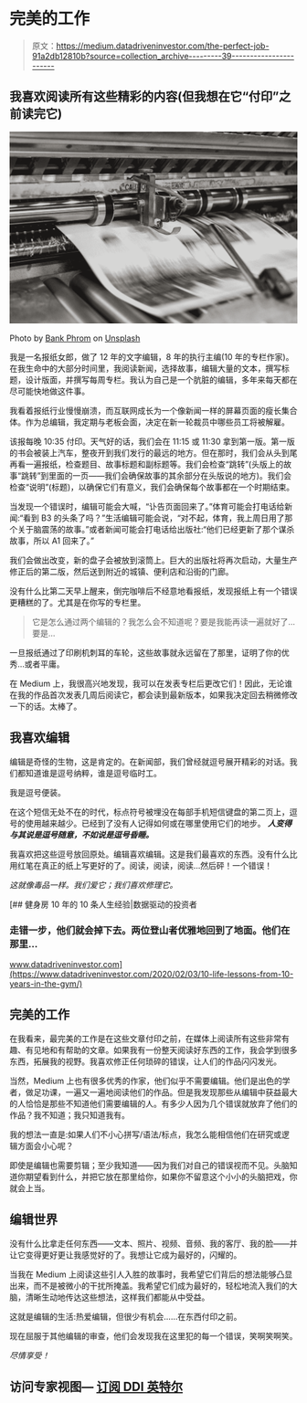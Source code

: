 # 完美的工作

> 原文：<https://medium.datadriveninvestor.com/the-perfect-job-91a2db12810b?source=collection_archive---------39----------------------->

## 我喜欢阅读所有这些精彩的内容(但我想在它“付印”之前读完它)

![](img/4260e870c3cb6bca5369c1028a5dff5f.png)

Photo by [Bank Phrom](https://unsplash.com/@bank_phrom?utm_source=medium&utm_medium=referral) on [Unsplash](https://unsplash.com?utm_source=medium&utm_medium=referral)

我是一名报纸女郎，做了 12 年的文字编辑，8 年的执行主编(10 年的专栏作家)。在我生命中的大部分时间里，我阅读新闻，选择故事，编辑大量的文本，撰写标题，设计版面，并撰写每周专栏。我认为自己是一个肮脏的编辑，多年来每天都在尽可能快地做这件事。

我看着报纸行业慢慢崩溃，而互联网成长为一个像新闻一样的屏幕页面的瘦长集合体。作为总编辑，我定期与老板会面，决定在新一轮裁员中哪些员工将被解雇。

该报每晚 10:35 付印。天气好的话，我们会在 11:15 或 11:30 拿到第一版。第一版的书会被装上汽车，整夜开到我们发行的最远的地方。但在那时，我们会从头到尾再看一遍报纸，检查题目、故事标题和副标题等。我们会检查“跳转”(头版上的故事“跳转”到里面的一页——我们会确保故事的其余部分在头版说的地方)。我们会检查“说明”(标题)，以确保它们有意义，我们会确保每个故事都在一个时期结束。

当发现一个错误时，编辑可能会大喊，“讣告页面回来了。”体育可能会打电话给新闻:“看到 B3 的头条了吗？”生活编辑可能会说，“对不起，体育，我上周日用了那个关于脑震荡的故事。”或者新闻可能会打电话给出版社:“他们已经更新了那个谋杀故事，所以 A1 回来了。”

我们会做出改变，新的盘子会被放到滚筒上。巨大的出版社将再次启动，大量生产修正后的第二版，然后送到附近的城镇、便利店和沿街的门廊。

没有什么比第二天早上醒来，倒完咖啡后不经意地看报纸，发现报纸上有一个错误更糟糕的了。尤其是在你写的专栏里。

> 它是怎么通过两个编辑的？我怎么会不知道呢？要是我能再读一遍就好了…要是…

一旦报纸通过了印刷机刺耳的车轮，这些故事就永远留在了那里，证明了你的优秀…或者平庸。

在 Medium 上，我很高兴地发现，我可以在发表专栏后更改它们！因此，无论谁在我的作品首次发表几周后阅读它，都会读到最新版本，如果我决定回去稍微修改一下的话。太棒了。

## 我喜欢编辑

编辑是奇怪的生物，这是肯定的。在新闻部，我们曾经就逗号展开精彩的对话。我们都知道谁是逗号纳粹，谁是逗号临时工。

我是逗号便装。

在这个短信无处不在的时代，标点符号被埋没在每部手机短信键盘的第二页上，逗号的使用越来越少。已经到了没有人记得如何或在哪里使用它们的地步。 ***人变得与其说是逗号随意，不如说是逗号昏睡。***

我喜欢把这些逗号放回原处。编辑喜欢编辑。这是我们最喜欢的东西。没有什么比用红笔在真正的纸上写更好的了。阅读，阅读，阅读…然后砰！一个错误！

*这就像毒品一样。我们爱它；我们喜欢修理它。*

[](https://www.datadriveninvestor.com/2020/02/03/10-life-lessons-from-10-years-in-the-gym/) [## 健身房 10 年的 10 条人生经验|数据驱动的投资者

### 走错一步，他们就会掉下去。两位登山者优雅地回到了地面。他们在那里…

www.datadriveninvestor.com](https://www.datadriveninvestor.com/2020/02/03/10-life-lessons-from-10-years-in-the-gym/) 

## 完美的工作

在我看来，最完美的工作是在这些文章付印之前，在媒体上阅读所有这些非常有趣、有见地和有帮助的文章。如果我有一份整天阅读好东西的工作，我会学到很多东西，拓展我的视野。我喜欢修正任何琐碎的错误，让人们的作品闪闪发光。

当然，Medium 上也有很多优秀的作家，他们似乎不需要编辑。他们是出色的学者，做足功课，一遍又一遍地阅读他们的作品。但是我发现那些从编辑中获益最大的人恰恰是那些不知道他们需要编辑的人。有多少人因为几个错误就放弃了他们的作品？我不知道；我只知道我有。

我的想法一直是:如果人们不小心拼写/语法/标点，我怎么能相信他们在研究或逻辑方面会小心呢？

即使是编辑也需要剪辑；至少我知道——因为我们对自己的错误视而不见。头脑知道你期望看到什么，并把它放在那里给你，如果你不留意这个小小的头脑把戏，你就会上当。

## 编辑世界

没有什么比拿走任何东西——文本、照片、视频、音频、我的客厅、我的脸——并让它变得更好更让我感觉好的了。我想让它成为最好的，闪耀的。

当我在 Medium 上阅读这些引人入胜的故事时，我希望它们背后的想法能够凸显出来，而不是被微小的干扰所掩盖。我希望它们成为最好的，轻松地流入我们的大脑，清晰生动地传达这些想法，这样我们都能从中受益。

这就是编辑的生活:热爱编辑，但很少有机会……在东西付印之前。

现在屈服于其他编辑的审查，他们会发现我在这里犯的每一个错误，笑啊笑啊笑。

*尽情享受！*

## 访问专家视图— [订阅 DDI 英特尔](https://datadriveninvestor.com/ddi-intel)